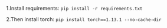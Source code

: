 1.Install requirements: `pip install -r requirements.txt`

2.Then install torch: `pip install torch==1.13.1 --no-cache-dir`